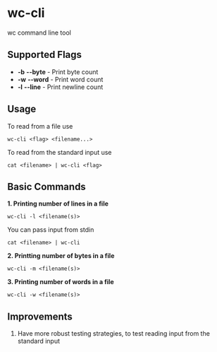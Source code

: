 # wc-cli
wc command line tool

## Supported Flags
* **-b** **--byte** - Print byte count
* **-w** **--word** - Print word count
* **-l** **--line** - Print newline count

## Usage
To read from a file use
```shell
wc-cli <flag> <filename...>
```

To read from the standard input use
```shell
cat <filename> | wc-cli <flag>
```

## Basic Commands

**1. Printing number of lines in a file**
```shell
wc-cli -l <filename(s)>
```

You can pass input from stdin
```shell
cat <filename> | wc-cli
```

**2. Printting number of bytes in a file**
```shell
wc-cli -m <filename(s)>
```

**3. Printing number of words in a file**
```shell
wc-cli -w <filename(s)>
```

## Improvements
1. Have more robust testing strategies, to test reading input from the standard input
